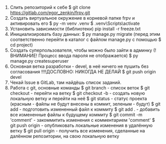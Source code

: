 1. Слить репозиторий к себе
$ git clone https://gitlab.com/egor_zenkin/frpv.git
2. Создать виртуальное окружение в корневой папке frpv и активировать его
$ py -m venv .venv
$ .venv\Scripts\activate 
3. Установить зависимости (библиотеки)
pip install -r freeze.txt
4. Инициализировать базу данных:
$ py manage.py migrate
(перед этим соответственно перейти в каталог с файлом manage.py с помощью $ cd project)
5. Создать суперпользователя, чтобы можно было зайти в админку
(!ВНИМАНИЕ! Процесс ввода пароля не отображается)
$ py manage.py createsuperuser
6. Основная ветка разработки - devel, в неё ничего не пушить без согласования
!!!!ДОСЛОВНО: НИКОГДА НЕ ДЕЛАЙ $ git push origin devel
7. Чекай Issue в GitLab, там найдёшь список заданий.
8. Работа с git, основные команды
$ git branch - список веток
$ git checkout <name> - перейти на ветку <name>
$ git checkout -b <name> - создать новую локальную ветку <name> и перейти на неё
$ git status - статус проекта (красным - файлы не будут внесены в коммит, зеленым - будут)
$ git add <file> - подготовить измененный файл <file> к коммиту
$ git add . - добавить все измененные файлы к будущему коммиту
$ git commit -m 'comment' - закоммитить изменения с комментарием 'comment'
$ git push origin <branch> - опубликовать локальные изменения в удалённую ветку <branch>
$ git pull origin <branch> - получить все изменения, сделанные на далённом репозитории, на свою локальную ветку

